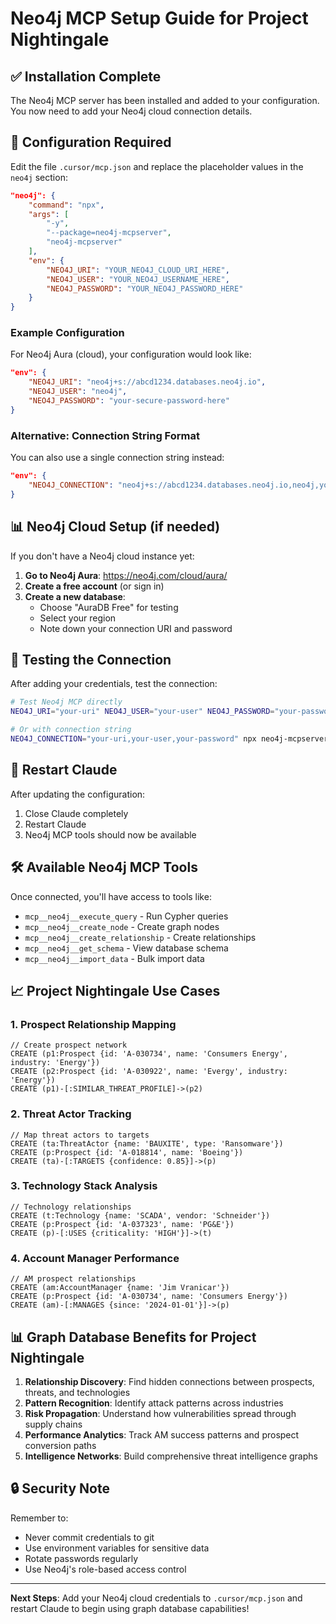 # Neo4j MCP Setup Guide for Project Nightingale

## ✅ Installation Complete

The Neo4j MCP server has been installed and added to your configuration. You now need to add your Neo4j cloud connection details.

## 🔧 Configuration Required

Edit the file `.cursor/mcp.json` and replace the placeholder values in the `neo4j` section:

```json
"neo4j": {
    "command": "npx",
    "args": [
        "-y",
        "--package=neo4j-mcpserver",
        "neo4j-mcpserver"
    ],
    "env": {
        "NEO4J_URI": "YOUR_NEO4J_CLOUD_URI_HERE",
        "NEO4J_USER": "YOUR_NEO4J_USERNAME_HERE",
        "NEO4J_PASSWORD": "YOUR_NEO4J_PASSWORD_HERE"
    }
}
```

### Example Configuration

For Neo4j Aura (cloud), your configuration would look like:

```json
"env": {
    "NEO4J_URI": "neo4j+s://abcd1234.databases.neo4j.io",
    "NEO4J_USER": "neo4j",
    "NEO4J_PASSWORD": "your-secure-password-here"
}
```

### Alternative: Connection String Format

You can also use a single connection string instead:

```json
"env": {
    "NEO4J_CONNECTION": "neo4j+s://abcd1234.databases.neo4j.io,neo4j,your-password"
}
```

## 📊 Neo4j Cloud Setup (if needed)

If you don't have a Neo4j cloud instance yet:

1. **Go to Neo4j Aura**: https://neo4j.com/cloud/aura/
2. **Create a free account** (or sign in)
3. **Create a new database**:
   - Choose "AuraDB Free" for testing
   - Select your region
   - Note down your connection URI and password

## 🚀 Testing the Connection

After adding your credentials, test the connection:

```bash
# Test Neo4j MCP directly
NEO4J_URI="your-uri" NEO4J_USER="your-user" NEO4J_PASSWORD="your-password" npx neo4j-mcpserver

# Or with connection string
NEO4J_CONNECTION="your-uri,your-user,your-password" npx neo4j-mcpserver
```

## 🔄 Restart Claude

After updating the configuration:
1. Close Claude completely
2. Restart Claude
3. Neo4j MCP tools should now be available

## 🛠️ Available Neo4j MCP Tools

Once connected, you'll have access to tools like:
- `mcp__neo4j__execute_query` - Run Cypher queries
- `mcp__neo4j__create_node` - Create graph nodes
- `mcp__neo4j__create_relationship` - Create relationships
- `mcp__neo4j__get_schema` - View database schema
- `mcp__neo4j__import_data` - Bulk import data

## 📈 Project Nightingale Use Cases

### 1. Prospect Relationship Mapping
```cypher
// Create prospect network
CREATE (p1:Prospect {id: 'A-030734', name: 'Consumers Energy', industry: 'Energy'})
CREATE (p2:Prospect {id: 'A-030922', name: 'Evergy', industry: 'Energy'})
CREATE (p1)-[:SIMILAR_THREAT_PROFILE]->(p2)
```

### 2. Threat Actor Tracking
```cypher
// Map threat actors to targets
CREATE (ta:ThreatActor {name: 'BAUXITE', type: 'Ransomware'})
CREATE (p:Prospect {id: 'A-018814', name: 'Boeing'})
CREATE (ta)-[:TARGETS {confidence: 0.85}]->(p)
```

### 3. Technology Stack Analysis
```cypher
// Technology relationships
CREATE (t:Technology {name: 'SCADA', vendor: 'Schneider'})
CREATE (p:Prospect {id: 'A-037323', name: 'PG&E'})
CREATE (p)-[:USES {criticality: 'HIGH'}]->(t)
```

### 4. Account Manager Performance
```cypher
// AM prospect relationships
CREATE (am:AccountManager {name: 'Jim Vranicar'})
CREATE (p:Prospect {id: 'A-030734', name: 'Consumers Energy'})
CREATE (am)-[:MANAGES {since: '2024-01-01'}]->(p)
```

## 📊 Graph Database Benefits for Project Nightingale

1. **Relationship Discovery**: Find hidden connections between prospects, threats, and technologies
2. **Pattern Recognition**: Identify attack patterns across industries
3. **Risk Propagation**: Understand how vulnerabilities spread through supply chains
4. **Performance Analytics**: Track AM success patterns and prospect conversion paths
5. **Intelligence Networks**: Build comprehensive threat intelligence graphs

## 🔒 Security Note

Remember to:
- Never commit credentials to git
- Use environment variables for sensitive data
- Rotate passwords regularly
- Use Neo4j's role-based access control

---

**Next Steps**: Add your Neo4j cloud credentials to `.cursor/mcp.json` and restart Claude to begin using graph database capabilities!